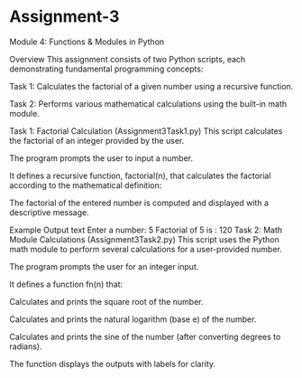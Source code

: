 # Assignment-3
Module 4: Functions & Modules in Python

Overview
This assignment consists of two Python scripts, each demonstrating fundamental programming concepts:

Task 1: Calculates the factorial of a given number using a recursive function.

Task 2: Performs various mathematical calculations using the built-in math module.

Task 1: Factorial Calculation (Assignment3Task1.py)
This script calculates the factorial of an integer provided by the user.

The program prompts the user to input a number.

It defines a recursive function, factorial(n), that calculates the factorial according to the mathematical definition:

The factorial of the entered number is computed and displayed with a descriptive message.

Example Output
text
Enter a number: 5
Factorial of 5 is : 120
Task 2: Math Module Calculations (Assignment3Task2.py)
This script uses the Python math module to perform several calculations for a user-provided number.

The program prompts the user for an integer input.

It defines a function fn(n) that:

Calculates and prints the square root of the number.

Calculates and prints the natural logarithm (base e) of the number.

Calculates and prints the sine of the number (after converting degrees to radians).

The function displays the outputs with labels for clarity.

